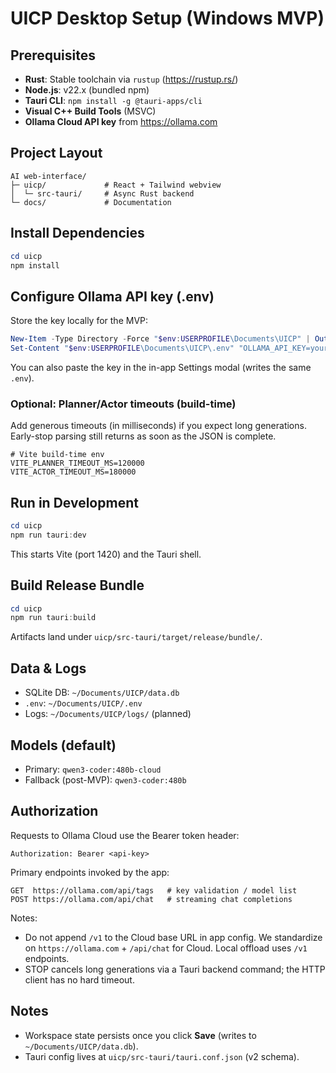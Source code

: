 # UICP Desktop Setup (Windows MVP)

## Prerequisites
- **Rust**: Stable toolchain via `rustup` (https://rustup.rs/)
- **Node.js**: v22.x (bundled npm)
- **Tauri CLI**: `npm install -g @tauri-apps/cli`
- **Visual C++ Build Tools** (MSVC)
- **Ollama Cloud API key** from https://ollama.com

## Project Layout
```
AI web-interface/
├─ uicp/             # React + Tailwind webview
│  └─ src-tauri/     # Async Rust backend
└─ docs/             # Documentation
```

## Install Dependencies
```powershell
cd uicp
npm install
```

## Configure Ollama API key (.env)
Store the key locally for the MVP:
```powershell
New-Item -Type Directory -Force "$env:USERPROFILE\Documents\UICP" | Out-Null
Set-Content "$env:USERPROFILE\Documents\UICP\.env" "OLLAMA_API_KEY=your_key_here"
```
You can also paste the key in the in-app Settings modal (writes the same `.env`).

### Optional: Planner/Actor timeouts (build-time)
Add generous timeouts (in milliseconds) if you expect long generations. Early-stop parsing still returns as soon as the JSON is complete.

```env
# Vite build-time env
VITE_PLANNER_TIMEOUT_MS=120000
VITE_ACTOR_TIMEOUT_MS=180000
```

## Run in Development
```powershell
cd uicp
npm run tauri:dev
```
This starts Vite (port 1420) and the Tauri shell.

## Build Release Bundle
```powershell
cd uicp
npm run tauri:build
```
Artifacts land under `uicp/src-tauri/target/release/bundle/`.

## Data & Logs
- SQLite DB: `~/Documents/UICP/data.db`
- `.env`: `~/Documents/UICP/.env`
- Logs: `~/Documents/UICP/logs/` (planned)

## Models (default)
- Primary: `qwen3-coder:480b-cloud`
- Fallback (post-MVP): `qwen3-coder:480b`

## Authorization
Requests to Ollama Cloud use the Bearer token header:
```
Authorization: Bearer <api-key>
```
Primary endpoints invoked by the app:
```
GET  https://ollama.com/api/tags   # key validation / model list
POST https://ollama.com/api/chat   # streaming chat completions
```

Notes:
- Do not append `/v1` to the Cloud base URL in app config. We standardize on `https://ollama.com` + `/api/chat` for Cloud. Local offload uses `/v1` endpoints.
- STOP cancels long generations via a Tauri backend command; the HTTP client has no hard timeout.

## Notes
- Workspace state persists once you click **Save** (writes to `~/Documents/UICP/data.db`).
- Tauri config lives at `uicp/src-tauri/tauri.conf.json` (v2 schema).
